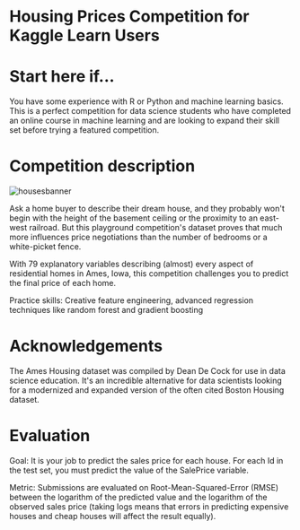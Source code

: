 # Housing Prices Competition for Kaggle Learn Users

# Start here if...
You have some experience with R or Python and machine learning basics. This is a perfect competition for data science students who have completed an online course in machine learning and are looking to expand their skill set before trying a featured competition. 

# Competition description
![housesbanner](https://github.com/JamesSuryaPutra/Housing-Prices-Competition-for-Kaggle-Learn-Users/assets/155945814/dcd0f005-c0c8-4bb7-b62f-ed5a57a9ee61)

Ask a home buyer to describe their dream house, and they probably won't begin with the height of the basement ceiling or the proximity to an east-west railroad. But this playground competition's dataset proves that much more influences price negotiations than the number of bedrooms or a white-picket fence.

With 79 explanatory variables describing (almost) every aspect of residential homes in Ames, Iowa, this competition challenges you to predict the final price of each home.

Practice skills: Creative feature engineering, advanced regression techniques like random forest and gradient boosting

# Acknowledgements
The Ames Housing dataset was compiled by Dean De Cock for use in data science education. It's an incredible alternative for data scientists looking for a modernized and expanded version of the often cited Boston Housing dataset.

# Evaluation
Goal:
It is your job to predict the sales price for each house. For each Id in the test set, you must predict the value of the SalePrice variable.

Metric:
Submissions are evaluated on Root-Mean-Squared-Error (RMSE) between the logarithm of the predicted value and the logarithm of the observed sales price (taking logs means that errors in predicting expensive houses and cheap houses will affect the result equally).
